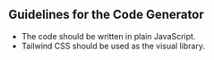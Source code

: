 ## Guidelines for the Code Generator

- The code should be written in plain JavaScript.
- Tailwind CSS should be used as the visual library.
